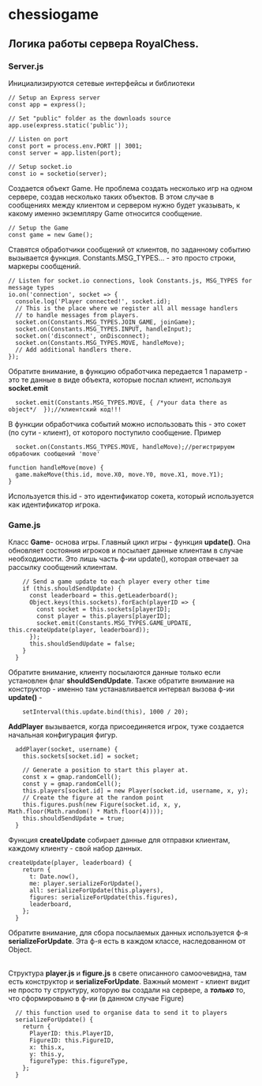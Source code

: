 # chessiogame

## Логика работы сервера RoyalChess.

### Server.js

Инициализируются сетевые интерфейсы и библиотеки


```
// Setup an Express server
const app = express();

// Set "public" folder as the downloads source
app.use(express.static('public'));

// Listen on port
const port = process.env.PORT || 3001;
const server = app.listen(port);

// Setup socket.io
const io = socketio(server);
```



Создается объект Game. Не проблема создать несколько игр на одном сервере, создав несколько таких объектов. 
В этом случае в сообщениях между клиентом и сервером нужно будет указывать, к какому именно экземпляру Game относится сообщение.


```
// Setup the Game
const game = new Game();
```



Ставятся обработчики сообщений от клиентов, по заданному событию вызывается функция. Constants.MSG_TYPES… - это просто строки, маркеры сообщений.


```
// Listen for socket.io connections, look Constants.js, MSG_TYPES for message types
io.on('connection', socket => {
  console.log('Player connected!', socket.id);
  // This is the place where we register all all message handlers
  // to handle messages from players.
  socket.on(Constants.MSG_TYPES.JOIN_GAME, joinGame);
  socket.on(Constants.MSG_TYPES.INPUT, handleInput);
  socket.on('disconnect', onDisconnect);
  socket.on(Constants.MSG_TYPES.MOVE, handleMove);
  // Add additional handlers there.
});
```

Обратите внимание, в функцию обработчика передается 1 параметр - это те данные в виде объекта, которые послал клиент, используя **socket.emit**


```
  socket.emit(Constants.MSG_TYPES.MOVE, { /*your data there as object*/  });//клиентский код!!!
```



В функции обработчика событий можно использовать this - это сокет (по сути - клиент), от которого поступило сообщение. Пример


```
  socket.on(Constants.MSG_TYPES.MOVE, handleMove);//регистрируем обрабочик сообщений 'move'

function handleMove(move) {
  game.makeMove(this.id, move.X0, move.Y0, move.X1, move.Y1);
}
```



Используется this.id - это идентификатор сокета, который используется как идентификатор игрока.


### Game.js


Класс **Game**- основа игры. Главный цикл игры - функция **update()**. Она обновляет состояния игроков и посылает данные клиентам в случае необходимости. 
Это лишь часть ф-ии update(), которая отвечает за рассылку сообщений клиентам.


```
    // Send a game update to each player every other time
    if (this.shouldSendUpdate) {
      const leaderboard = this.getLeaderboard();
      Object.keys(this.sockets).forEach(playerID => {
        const socket = this.sockets[playerID];
        const player = this.players[playerID];
        socket.emit(Constants.MSG_TYPES.GAME_UPDATE, this.createUpdate(player, leaderboard));
      });
      this.shouldSendUpdate = false;
    }
  }
```

Обратите внимание, клиенту посылаются данные только если установлен флаг **shouldSendUpdate**. 
Также обратите внимание на конструктор - именно там устанавливается интервал вызова ф-ии **update()** - 


```
    setInterval(this.update.bind(this), 1000 / 20);
```



**AddPlayer** вызывается, когда присоединяется игрок, туже создается начальная конфигурация фигур.

```
  addPlayer(socket, username) {
    this.sockets[socket.id] = socket;

    // Generate a position to start this player at.
    const x = gmap.randomCell();
    const y = gmap.randomCell();
    this.players[socket.id] = new Player(socket.id, username, x, y);
    // Create the figure at the random point
    this.figures.push(new Figure(socket.id, x, y, Math.floor(Math.random() * Math.floor(4))));
    this.shouldSendUpdate = true;
  }
```

Функция **createUpdate** собирает данные для отправки клиентам, каждому клиенту - свой набор данных.

```
createUpdate(player, leaderboard) {
    return {
      t: Date.now(),
      me: player.serializeForUpdate(),
      all: serializeForUpdate(this.players),
      figures: serializeForUpdate(this.figures),
      leaderboard,
    };
  }
```

Обратите внимание, для сбора посылаемых данных используется ф-я **serializeForUpdate**. Эта ф-я есть в каждом классе, наследованном от Object.


 \
Структура **player.js** и **figure.js** в свете описанного самоочевидна, там есть конструктор и **serializeForUpdate**. 
Важный момент - клиент видит не просто ту структуру, которую вы создали на сервере, а _**только**_ то, что сформировыно в ф-ии (в данном случае Figure)


```
  // this function used to organise data to send it to players
  serializeForUpdate() {
    return {
      PlayerID: this.PlayerID,
      FigureID: this.FigureID,
      x: this.x,
      y: this.y,
      figureType: this.figureType,
    };
  }
```
